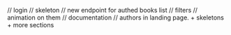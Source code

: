   // login
  // skeleton
  // new endpoint for authed books list
  // filters
  // animation on them
  // documentation
  // authors in landing page. + skeletons + more sections